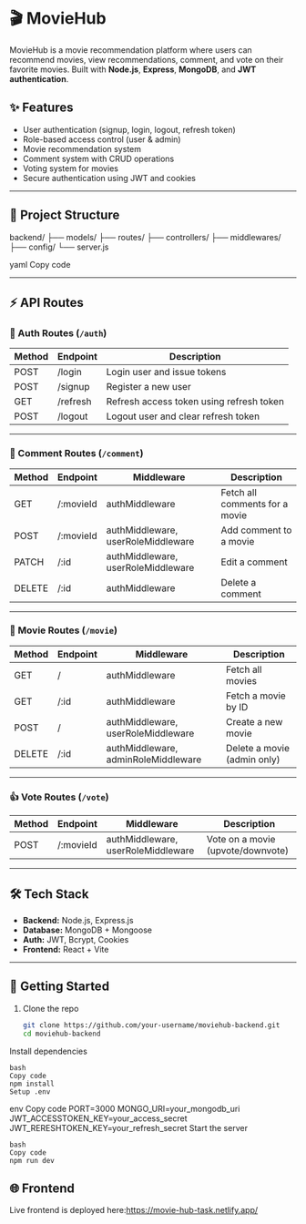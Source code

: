 # 🎬 MovieHub  

MovieHub is a movie recommendation platform where users can recommend movies, view recommendations, comment, and vote on their favorite movies. Built with **Node.js**, **Express**, **MongoDB**, and **JWT authentication**.  

## ✨ Features
- User authentication (signup, login, logout, refresh token)  
- Role-based access control (user & admin)  
- Movie recommendation system  
- Comment system with CRUD operations  
- Voting system for movies  
- Secure authentication using JWT and cookies  

---

## 📂 Project Structure
backend/
├── models/
├── routes/
├── controllers/
├── middlewares/
├── config/
└── server.js

yaml
Copy code

---

## ⚡ API Routes  

### 🔑 Auth Routes (`/auth`)  
| Method | Endpoint       | Description |
|--------|----------------|-------------|
| POST   | /login         | Login user and issue tokens |
| POST   | /signup        | Register a new user |
| GET    | /refresh       | Refresh access token using refresh token |
| POST   | /logout        | Logout user and clear refresh token |

---

### 💬 Comment Routes (`/comment`)  
| Method | Endpoint      | Middleware                  | Description |
|--------|---------------|-----------------------------|-------------|
| GET    | /:movieId     | authMiddleware              | Fetch all comments for a movie |
| POST   | /:movieId     | authMiddleware, userRoleMiddleware | Add comment to a movie |
| PATCH  | /:id          | authMiddleware, userRoleMiddleware | Edit a comment |
| DELETE | /:id          | authMiddleware              | Delete a comment |

---

### 🎥 Movie Routes (`/movie`)  
| Method | Endpoint   | Middleware                  | Description |
|--------|------------|-----------------------------|-------------|
| GET    | /          | authMiddleware              | Fetch all movies |
| GET    | /:id       | authMiddleware              | Fetch a movie by ID |
| POST   | /          | authMiddleware, userRoleMiddleware | Create a new movie |
| DELETE | /:id       | authMiddleware, adminRoleMiddleware | Delete a movie (admin only) |

---

### 👍 Vote Routes (`/vote`)  
| Method | Endpoint   | Middleware                  | Description |
|--------|------------|-----------------------------|-------------|
| POST   | /:movieId  | authMiddleware, userRoleMiddleware | Vote on a movie (upvote/downvote) |

---

## 🛠️ Tech Stack
- **Backend:** Node.js, Express.js  
- **Database:** MongoDB + Mongoose  
- **Auth:** JWT, Bcrypt, Cookies  
- **Frontend:** React + Vite  

---

## 🚀 Getting Started

1. Clone the repo  
   ```bash
   git clone https://github.com/your-username/moviehub-backend.git
   cd moviehub-backend
Install dependencies
````
bash
Copy code
npm install
Setup .env
````
env
Copy code
PORT=3000
MONGO_URI=your_mongodb_uri
JWT_ACCESSTOKEN_KEY=your_access_secret
JWT_RERESHTOKEN_KEY=your_refresh_secret
Start the server
```
bash
Copy code
npm run dev
````

## 🌐 Frontend
Live frontend is deployed here:https://movie-hub-task.netlify.app/
